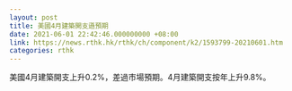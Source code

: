 ```yaml
---
layout: post
title: 美國4月建築開支遜預期
date: 2021-06-01 22:42:46.000000000 +08:00
link: https://news.rthk.hk/rthk/ch/component/k2/1593799-20210601.htm
categories: rthk
---
```


美國4月建築開支上升0.2%，差過市場預期。4月建築開支按年上升9.8%。
